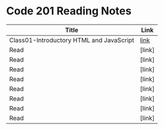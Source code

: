 # Code 201 Reading Notes

| Title   |      Link     |
|---------|-------------  |
| Class01-Introductory HTML and JavaScript  |[link](https://mohammadalswaiti.github.io/Reading-Notes-201/Read01)| 
| Read    |[link]|
| Read    |[link]|
| Read    |[link]|
| Read    |[link]|
| Read    |[link]|
| Read    |[link]|
| Read    |[link]|
| Read    |[link]|

